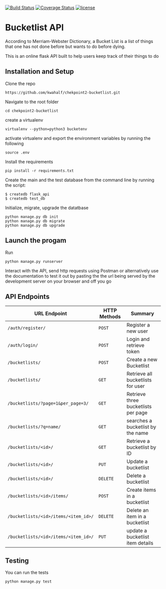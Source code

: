 [![Build Status](https://travis-ci.org/kwahalf/chekPoint2-bucketList.svg?branch=develop)](https://travis-ci.org/kwahalf/chekPoint2-bucketList)
[![Coverage Status](https://coveralls.io/repos/github/kwahalf/chekPoint2-bucketList/badge.svg?branch=develop)](https://coveralls.io/github/kwahalf/chekPoint2-bucketList?branch=develop)
[![license](https://img.shields.io/github/license/mashape/apistatus.svg)](https://opensource.org/licenses/MIT)
# Bucketlist API
According to Merriam-Webster Dictionary,  a Bucket List is a list of things that one has not done before but wants to do before dying.

This is an online flask API built to help users keep track of their things to do

## Installation and Setup
Clone the repo
```
https://github.com/kwahalf/chekpoint2-bucketlist.git
```
Navigate to the root folder
```
cd chekpoint2-bucketlist
```
create a virtualenv 
```
virtualenv --python=python3 bucketenv
```
activate virtualenv and export the environment variables by running the following
```
source .env
```
Install the requirements
```
pip install -r requirements.txt
```
Create the main and the test database from the command line by running the script:
```
$ createdb flask_api
$ createdb test_db

```
Initialize, migrate, upgrade the datatbase
```
python manage.py db init
python manage.py db migrate
python manage.py db upgrade
```
## Launch the progam
Run 
```
python manage.py runserver
```
Interact with the API, send http requests using Postman or alternatively use the documentation to test it out by pasting
the the url being served by the development server on your browser and off you go
## API Endpoints
| URL Endpoint | HTTP Methods | Summary |
| -------- | ------------- | --------- |
| `/auth/register/` | `POST`  | Register a new user|
|  `/auth/login/` | `POST` | Login and retrieve token|
| `/bucketlists/` | `POST` | Create a new Bucketlist |
| `/bucketlists/` | `GET` | Retrieve all bucketlists for user |
| `/bucketlists/?page=1&per_page=3/` | `GET` | Retrieve three bucketlists per page |
 `/bucketlists/?q=name/` | `GET` | searches a bucketlist by the name|
| `/bucketlists/<id>/` | `GET` |  Retrieve a bucketlist by ID|
| `/bucketlists/<id>/` | `PUT` | Update a bucketlist |
| `/bucketlists/<id>/` | `DELETE` | Delete a bucketlist |
| `/bucketlists/<id>/items/` | `POST` |  Create items in a bucketlist |
| `/bucketlists/<id>/items/<item_id>/` | `DELETE`| Delete an item in a bucketlist|
| `/bucketlists/<id>/items/<item_id>/` | `PUT`| update a bucketlist item details|

## Testing
You can run the tests 
``` 
python manage.py test
```

